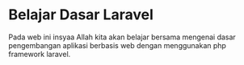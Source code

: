 # Belajar Dasar Laravel

Pada web ini insyaa Allah kita akan belajar bersama mengenai dasar pengembangan aplikasi berbasis web dengan menggunakan php framework laravel.